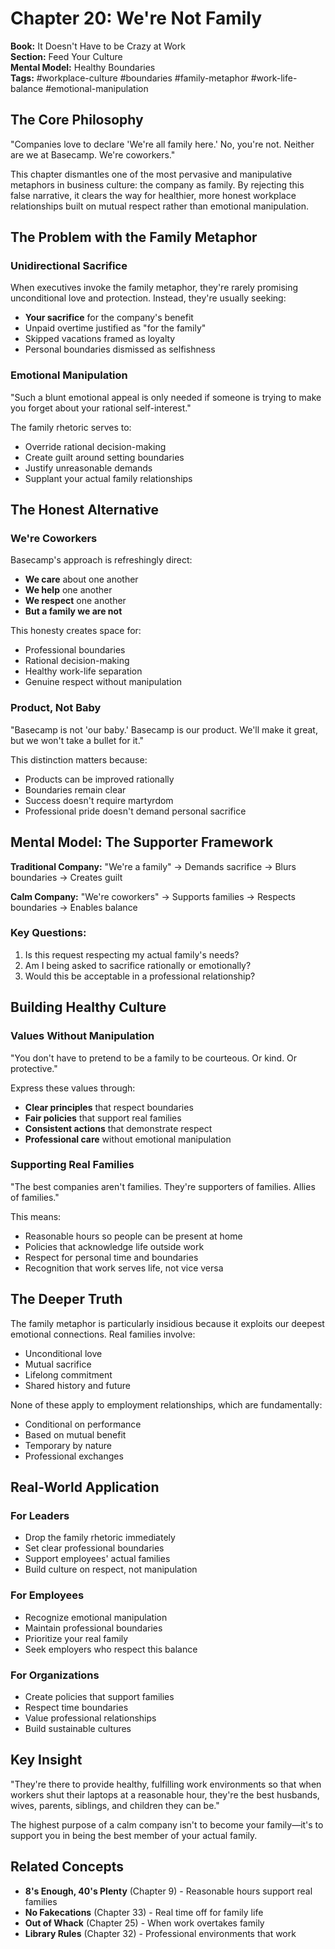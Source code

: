 # Chapter 20: We're Not Family

**Book:** It Doesn't Have to be Crazy at Work  
**Section:** Feed Your Culture  
**Mental Model:** Healthy Boundaries  
**Tags:** #workplace-culture #boundaries #family-metaphor #work-life-balance #emotional-manipulation

## The Core Philosophy

"Companies love to declare 'We're all family here.' No, you're not. Neither are we at Basecamp. We're coworkers."

This chapter dismantles one of the most pervasive and manipulative metaphors in business culture: the company as family. By rejecting this false narrative, it clears the way for healthier, more honest workplace relationships built on mutual respect rather than emotional manipulation.

## The Problem with the Family Metaphor

### Unidirectional Sacrifice
When executives invoke the family metaphor, they're rarely promising unconditional love and protection. Instead, they're usually seeking:
- **Your sacrifice** for the company's benefit
- Unpaid overtime justified as "for the family"
- Skipped vacations framed as loyalty
- Personal boundaries dismissed as selfishness

### Emotional Manipulation
"Such a blunt emotional appeal is only needed if someone is trying to make you forget about your rational self-interest."

The family rhetoric serves to:
- Override rational decision-making
- Create guilt around setting boundaries
- Justify unreasonable demands
- Supplant your actual family relationships

## The Honest Alternative

### We're Coworkers
Basecamp's approach is refreshingly direct:
- **We care** about one another
- **We help** one another
- **We respect** one another
- **But a family we are not**

This honesty creates space for:
- Professional boundaries
- Rational decision-making
- Healthy work-life separation
- Genuine respect without manipulation

### Product, Not Baby
"Basecamp is not 'our baby.' Basecamp is our product. We'll make it great, but we won't take a bullet for it."

This distinction matters because:
- Products can be improved rationally
- Boundaries remain clear
- Success doesn't require martyrdom
- Professional pride doesn't demand personal sacrifice

## Mental Model: The Supporter Framework

**Traditional Company:** "We're a family" → Demands sacrifice → Blurs boundaries → Creates guilt

**Calm Company:** "We're coworkers" → Supports families → Respects boundaries → Enables balance

### Key Questions:
1. Is this request respecting my actual family's needs?
2. Am I being asked to sacrifice rationally or emotionally?
3. Would this be acceptable in a professional relationship?

## Building Healthy Culture

### Values Without Manipulation
"You don't have to pretend to be a family to be courteous. Or kind. Or protective."

Express these values through:
- **Clear principles** that respect boundaries
- **Fair policies** that support real families
- **Consistent actions** that demonstrate respect
- **Professional care** without emotional manipulation

### Supporting Real Families
"The best companies aren't families. They're supporters of families. Allies of families."

This means:
- Reasonable hours so people can be present at home
- Policies that acknowledge life outside work
- Respect for personal time and boundaries
- Recognition that work serves life, not vice versa

## The Deeper Truth

The family metaphor is particularly insidious because it exploits our deepest emotional connections. Real families involve:
- Unconditional love
- Mutual sacrifice
- Lifelong commitment
- Shared history and future

None of these apply to employment relationships, which are fundamentally:
- Conditional on performance
- Based on mutual benefit
- Temporary by nature
- Professional exchanges

## Real-World Application

### For Leaders
- Drop the family rhetoric immediately
- Set clear professional boundaries
- Support employees' actual families
- Build culture on respect, not manipulation

### For Employees
- Recognize emotional manipulation
- Maintain professional boundaries
- Prioritize your real family
- Seek employers who respect this balance

### For Organizations
- Create policies that support families
- Respect time boundaries
- Value professional relationships
- Build sustainable cultures

## Key Insight

"They're there to provide healthy, fulfilling work environments so that when workers shut their laptops at a reasonable hour, they're the best husbands, wives, parents, siblings, and children they can be."

The highest purpose of a calm company isn't to become your family—it's to support you in being the best member of your actual family.

## Related Concepts

- **8's Enough, 40's Plenty** (Chapter 9) - Reasonable hours support real families
- **No Fakecations** (Chapter 33) - Real time off for family life
- **Out of Whack** (Chapter 25) - When work overtakes family
- **Library Rules** (Chapter 32) - Professional environments that work